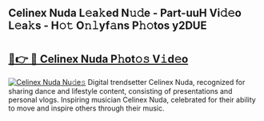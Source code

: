 ## Celinex Nuda L𝚎a𝚔ed N𝚞𝚍e - Part-uuH Vi𝚍𝚎o L𝚎a𝚔s - H𝚘𝚝 O𝚗𝚕yf𝚊ns P𝚑𝚘tos y2DUE

# <h2><a href="http://kfdqo5j.oniu.top/?m=Celinex+Nuda">🔗👉 🔴 Celinex Nuda P𝚑ot𝚘𝚜 V𝚒d𝚎o</a></h2>

[![Celinex Nuda Nu𝚍e𝚜](https://i.imgur.com/0qMVB7G.gif)](http://kfdqo5j.oniu.top/?m=Celinex+Nuda)
Digital trendsetter Celinex Nuda, recognized for sharing dance and lifestyle content, consisting of presentations and personal vlogs. Inspiring musician Celinex Nuda, celebrated for their ability to move and inspire others through their music.  
